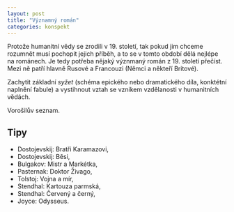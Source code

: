 ```yaml
---
layout: post
title: "Významný román"
categories: konspekt
---
```

Protože humanitní vědy se zrodili v 19. století, tak pokud
jim chceme rozumnět musí pochopit jejich příběh, a to se v
tomto období dělá nejlépe na románech. Je tedy potřeba
nějaký význmaný román z 19. století přečíst. Mezi ně patří
hlavně Rusové a Francouzi (Němci a někteří Britové).

Zachytit základní *syžet* (schéma epického nebo dramatického
díla, konktétní naplnění fabule) a vystihnout vztah se
vznikem vzdělanosti v humanitních vědách.

Vorošilův seznam.

## Tipy

- Dostojevskij: Bratři Karamazovi,
- Dostojevskij: Běsi,
- Bulgakov: Mistr a Markétka,
- Pasternak: Doktor Živago,
- Tolstoj: Vojna a mír,
- Stendhal: Kartouza parmská,
- Stendhal: Červený a černý,
- Joyce: Odysseus.
